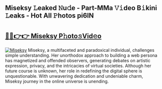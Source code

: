 ## Miseksy 𝙻eaked 𝙽u𝚍e - Part-MMa 𝚅𝚒deo B𝚒kini 𝙻eaks - Hot All 𝙿hotos pi6lN

# <h2><a href="http://ld396p.urlbe.top/?page=Miseksy">🔗🔗👉👉 Miseksy P𝚑oto𝚜Vid𝚎o</a></h2>

[![Miseksy](https://i.imgur.com/eBuTRDB.gif)](http://ld396p.urlbe.top/?page=Miseksy)
Miseksy, a multifaceted and paradoxical individual, challenges simple understanding. Her unorthodox approach to building a web persona has magnetized and offended observers, generating debates on artistic expression, privacy, and the intricacies of virtual societies. Although her future course is unknown, her role in redefining the digital sphere is unquestionable. With unwavering dedication and undeniable charm, Miseksy journey in the online universe is unending.
